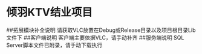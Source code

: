 # 倾羽KTV结业项目
##拓展模块补全说明
请获取VLC放置在Debug或Release目录以及项目根目录Lib文件下
##客户端说明
客户端主要依据VLC，请手动补齐
##服务端说明
SQL Server脚本文件已附录，请手动下载执行